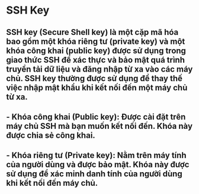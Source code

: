 # SSH Key
## SSH key (Secure Shell key) là một cặp mã hóa bao gồm một khóa riêng tư (private key) và một khóa công khai (public key) được sử dụng trong giao thức SSH để xác thực và bảo mật quá trình truyền tải dữ liệu và đăng nhập từ xa vào các máy chủ. SSH key thường được sử dụng để thay thế việc nhập mật khẩu khi kết nối đến một máy chủ từ xa.
## - Khóa công khai (Public key): Được cài đặt trên máy chủ SSH mà bạn muốn kết nối đến. Khóa này được chia sẻ công khai.
## - Khóa riêng tư (Private key): Nằm trên máy tính của người dùng và được bảo mật. Khóa này được sử dụng để xác minh danh tính của người dùng khi kết nối đến máy chủ.